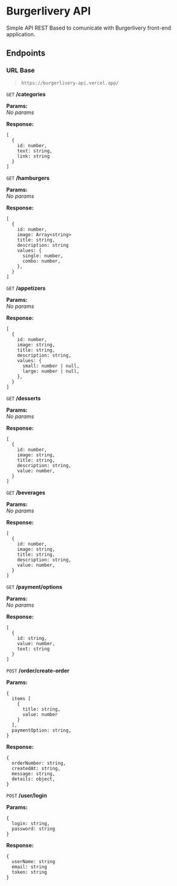 # Burgerlivery API

Simple API REST Based to comunicate with Burgerlivery front-end application.

## Endpoints

### URL Base

> `https://burgerlivery-api.vercel.app/`

`GET` **/categories**  

**Params:**  
_No params_  

**Response:**  
```TS
[
  { 
    id: number,
    text: string, 
    link: string
  }
]
```

`GET` **/hamburgers**  

**Params:**  
_No params_  

**Response:**  
```TS
[
  {
    id: number,
    image: Array<string>
    title: string,
    description: string
    values: {
      single: number,
      combo: number,
    },
  }
]
```

`GET` **/appetizers**

**Params:**  
_No params_  

**Response:**  
```TS
[
  {
    id: number,
    image: string,
    title: string,
    description: string,
    values: {
      small: number | null,
      large: number | null,
    },
  }
]
```

`GET` **/desserts**

**Params:**  
_No params_  

**Response:**  
```TS
[
  {
    id: number,
    image: string,
    title: string,
    description: string,
    value: number,
  }
]
```

`GET` **/beverages**

**Params:**  
_No params_

**Response:**  
```TS
[
  {
    id: number,
    image: string,
    title: string,
    description: string,
    value: number,
  }
]
```

`GET` **/payment/options**

**Params:**  
_No params_

**Response:**  
```TS
[
  { 
    id: string,
    value: number,
    text: string 
  }
]
```

`POST` **/order/create-order**  

**Params:**
```TS
{
  items [
    {
      title: string,
      value: number
    }
  ],
  paymentOption: string,
}
```
**Response:**
```TS
{
  orderNumber: string,
  createdAt: string,
  message: string,
  details: object,
}
```

`POST` **/user/login**

**Params:**
```TS
{
  login: string,
  password: string
}
```
**Response:**
```TS
{
  userName: string
  email: string
  token: string
}
```
